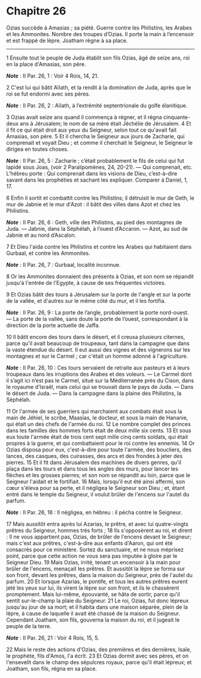 # Chapitre 26

Ozias succède à Amasias ; sa piété.
Guerre contre les Philistins, les Arabes et les Ammonites.
Nombre des troupes d’Ozias.
Il porte la main à l’encensoir et est frappé de lèpre.
Joatham règne à sa place.

***

1 Ensuite tout le peuple de Juda établit son fils Ozias, âgé de seize ans, roi en la place d'Amasias, son père.

***Note*** :  II Par. 26, 1 : Voir 4 Rois, 14, 21.

2 C'est lui qui bâtit Aïlath, et la rendit à la domination de Juda, après que le roi se fut endormi avec ses pères.

***Note*** :  II Par. 26, 2 : Aïlath, à l’extrémité septentrionale du golfe élanitique.


3 Ozias avait seize ans quand il commença à régner, et il régna cinquante-deux ans à Jérusalem; le nom de sa mère était Jéchélie de Jérusalem. 4 Et il fit ce qui était droit aux yeux du Seigneur, selon tout ce qu'avait fait Amasias, son père. 5 Et il chercha le Seigneur aux jours de Zacharie, qui comprenait et voyait Dieu ; et comme il cherchait le Seigneur, le Seigneur le dirigea en toutes choses.

***Note*** :  II Par. 26, 5 : Zacharie ; c’était probablement le fils de celui qui fut lapidé sous Joas, (voir 2 Paralipomènes, 24, 20-21). ― Qui comprenait, etc. L’hébreu porte : Qui comprenait dans les visions de Dieu, c’est-à-dire savant dans les prophéties et sachant les expliquer. Comparer à Daniel, 1, 17.


6 Enfin il sortit et combattit contre les Philistins; il détruisit le mur de Geth, le mur de Jabnie et le mur d'Azot : il bâtit des villes dans Azot et chez les Philistins.

***Note*** :  II Par. 26, 6 : Geth, ville des Philistins, au pied des montagnes de Juda. ― Jabnie, dans la Séphélah, à l’ouest d’Accaron. ― Azot, au sud de Jabnie et au nord d’Ascalon.

7 Et Dieu l'aida contre les Philistins et contre les Arabes qui habitaient dans Gurbaal, et contre les Ammonites.

***Note*** :  II Par. 26, 7 : Gurbaal, localité inconnue.

8 Or les Ammonites donnaient des présents à Ozias, et son nom se répandit jusqu'à l'entrée de l'Egypte, à cause de ses fréquentes victoires.


9 Et Ozias bâtit des tours à Jérusalem sur la porte de l'angle et sur la porte de la vallée, et d'autres sur le même côté du mur, et il les fortifia.

***Note*** :  II Par. 26, 9 : La porte de l’angle, probablement la porte nord-ouest. ― La porte de la vallée, sans doute la porte de l’ouest, correspondant à la direction de la porte actuelle de Jaffa.

10 Il bâtit encore des tours dans le désert, et il creusa plusieurs citernes, parce qu'il avait beaucoup de troupeaux, tant dans la campagne que dans la vaste étendue du désert. Il eut aussi des vignes et des vignerons sur les montagnes et sur le Carmel ; car c'était un homme adonné à l'agriculture.

***Note*** :  II Par. 26, 10 : Ces tours servaient de retraite aux pasteurs et à leurs troupeaux dans les irruptions des Arabes et des voleurs. ― Le Carmel dont il s’agit ici n’est pas le Carmel, situé sur la Méditerranée près du Cison, dans le royaume d’Israël, mais celui qui se trouvait dans le pays de Juda. ― Dans le désert de Juda. ― Dans la campagne dans la plaine des Philistins, la Séphélah.


11 Or l'armée de ses guerriers qui marchaient aux combats était sous la main de Jéhiel, le scribe, Maasias, le docteur, et sous la main de Hananie, qui était un des chefs de l'armée du roi. 12 Le nombre complet des princes dans les familles des hommes forts était de deux mille six cents. 13 Et sous eux toute l'armée était de trois cent sept mille cinq cents soldats, qui était propres à la guerre, et qui combattaient pour le roi contre les ennemis. 14 Or Ozias disposa pour eux, c'est-à-dire pour toute l'armée, des boucliers, des lances, des casques, des cuirasses, des arcs et des frondes à jeter des pierres. 15 Et il fit dans Jérusalem des machines de divers genres, qu'il plaça dans les tours et dans tous les angles des murs, pour lancer les flèches et les grosses pierres; et son nom se répandit au loin, parce que le Seigneur l'aidait et le fortifiait. 16 Mais, lorsqu'il eut été ainsi affermi, son cœur s'éleva pour sa perte, et il négligea le Seigneur son Dieu ; et, étant entré dans le temple du Seigneur, il
voulut brûler de l'encens sur l'autel du parfum.

***Note*** :  II Par. 26, 16 : Il négligea, en hébreu : il pécha contre le Seigneur.

17 Mais aussitôt entra après lui Azarias, le prêtre, et avec lui quatre-vingts prêtres du Seigneur, hommes très forts ; 18 Ils s'opposèrent au roi, et dirent : Il ne vous appartient pas, Ozias, de brûler de l'encens devant le Seigneur; mais c'est aux prêtres, c'est-à-dire aux enfants d'Aaron, qui ont été consacrés pour ce ministère. Sortez du sanctuaire, et ne nous méprisez point, parce que cette action ne vous sera pas imputée à gloire par le Seigneur Dieu. 19 Mais Ozias, irrité, tenant un encensoir à la main pour brûler de l'encens, menaçait les prêtres. Et aussitôt la lèpre se forma sur son front, devant les prêtres, dans la maison du Seigneur, près de l'autel du parfum. 20 Et lorsque Azarias, le pontife, et tous les autres prêtres eurent jeté les yeux sur lui, ils virent la lèpre sur son front, et ils le chassèrent promptement. Mais lui-même, épouvanté, se hâta de sortir, parce qu'il sentit sur-le-champ la plaie du Seigneur. 21 Le roi, Ozias, fut donc lépreux jusqu'au jour de sa mort; et il habita dans une
maison séparée, plein de la lèpre, à cause de laquelle il avait été chassé de la maison du Seigneur. Cependant Joatham, son fils, gouverna la maison du roi, et il jugeait le peuple de la terre.

***Note*** :  II Par. 26, 21 : Voir 4 Rois, 15, 5.


22 Mais le reste des actions d'Ozias, des premières et des dernières, Isaïe, le prophète, fils d'Amos, l'a écrit. 23 Et Ozias dormit avec ses pères, et on l'ensevelit dans le champ des sépulcres royaux, parce qu'il était lépreux; et Joatham, son fils, régna en sa place.

